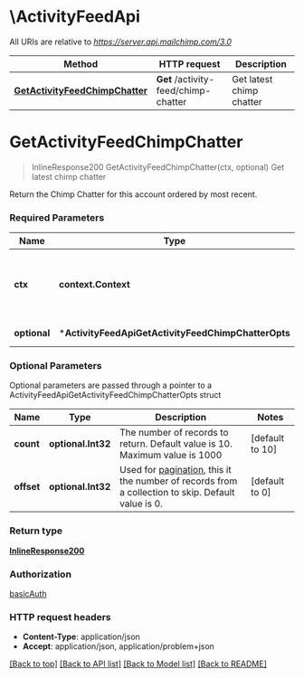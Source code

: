 # \ActivityFeedApi

All URIs are relative to *https://server.api.mailchimp.com/3.0*

Method | HTTP request | Description
------------- | ------------- | -------------
[**GetActivityFeedChimpChatter**](ActivityFeedApi.md#GetActivityFeedChimpChatter) | **Get** /activity-feed/chimp-chatter | Get latest chimp chatter


# **GetActivityFeedChimpChatter**
> InlineResponse200 GetActivityFeedChimpChatter(ctx, optional)
Get latest chimp chatter

Return the Chimp Chatter for this account ordered by most recent.

### Required Parameters

Name | Type | Description  | Notes
------------- | ------------- | ------------- | -------------
 **ctx** | **context.Context** | context for authentication, logging, cancellation, deadlines, tracing, etc.
 **optional** | ***ActivityFeedApiGetActivityFeedChimpChatterOpts** | optional parameters | nil if no parameters

### Optional Parameters
Optional parameters are passed through a pointer to a ActivityFeedApiGetActivityFeedChimpChatterOpts struct

Name | Type | Description  | Notes
------------- | ------------- | ------------- | -------------
 **count** | **optional.Int32**| The number of records to return. Default value is 10. Maximum value is 1000 | [default to 10]
 **offset** | **optional.Int32**| Used for [pagination](https://mailchimp.com/developer/marketing/docs/methods-parameters/#pagination), this it the number of records from a collection to skip. Default value is 0. | [default to 0]

### Return type

[**InlineResponse200**](inline_response_200.md)

### Authorization

[basicAuth](../README.md#basicAuth)

### HTTP request headers

 - **Content-Type**: application/json
 - **Accept**: application/json, application/problem+json

[[Back to top]](#) [[Back to API list]](../README.md#documentation-for-api-endpoints) [[Back to Model list]](../README.md#documentation-for-models) [[Back to README]](../README.md)

